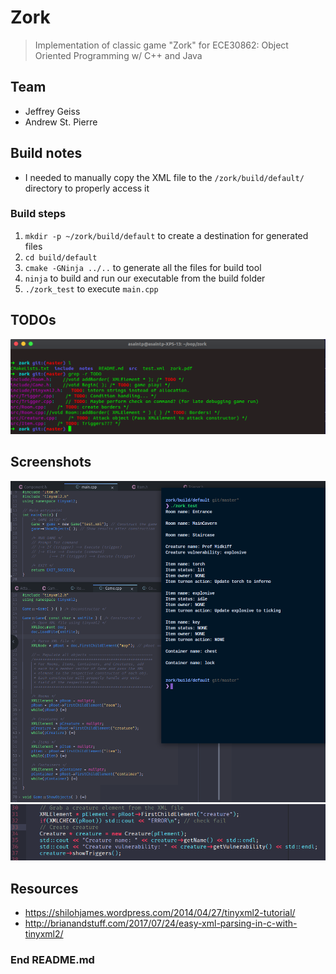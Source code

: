 # Zork
> Implementation of classic game "Zork" for ECE30862: Object Oriented Programming w/ C++ and Java  
## Team
* Jeffrey Geiss  
* Andrew St. Pierre  

## Build notes  
* I needed to manually copy the XML file to the ```/zork/build/default/``` directory to properly access it   
### Build steps  
1. ```mkdir -p ~/zork/build/default``` to create a destination for generated files
2. ```cd build/default```
3. ```cmake -GNinja ../..``` to generate all the files for build tool
4. ```ninja``` to build and run our executable from the build folder
5. ```./zork_test``` to execute ```main.cpp```

## TODOs
![Todos](notes/todos_03_27.png)

## Screenshots  
![Screenshot](notes/constructor_game.png)
![Screenshot](notes/main.png)


## Resources
* https://shilohjames.wordpress.com/2014/04/27/tinyxml2-tutorial/  
* http://brianandstuff.com/2017/07/24/easy-xml-parsing-in-c-with-tinyxml2/  


### End README.md
